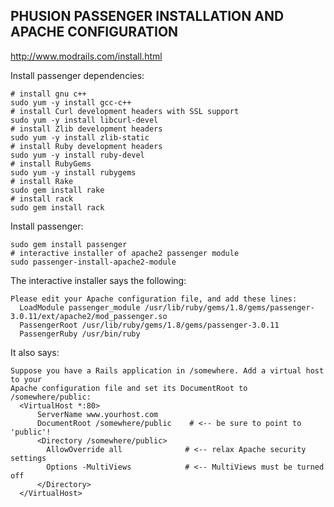 

## PHUSION PASSENGER INSTALLATION AND APACHE CONFIGURATION

http://www.modrails.com/install.html

Install passenger dependencies:

    # install gnu c++
    sudo yum -y install gcc-c++
    # install Curl development headers with SSL support
    sudo yum -y install libcurl-devel
    # install Zlib development headers
    sudo yum -y install zlib-static
    # install Ruby development headers
    sudo yum -y install ruby-devel
    # install RubyGems
    sudo yum -y install rubygems
    # install Rake
    sudo gem install rake
    # install rack
    sudo gem install rack

Install passenger:

    sudo gem install passenger
    # interactive installer of apache2 passenger module
    sudo passenger-install-apache2-module

The interactive installer says the following:

    Please edit your Apache configuration file, and add these lines:
      LoadModule passenger_module /usr/lib/ruby/gems/1.8/gems/passenger-3.0.11/ext/apache2/mod_passenger.so
      PassengerRoot /usr/lib/ruby/gems/1.8/gems/passenger-3.0.11
      PassengerRuby /usr/bin/ruby

It also says:

    Suppose you have a Rails application in /somewhere. Add a virtual host to your
    Apache configuration file and set its DocumentRoot to /somewhere/public:
      <VirtualHost *:80>
          ServerName www.yourhost.com
          DocumentRoot /somewhere/public    # <-- be sure to point to 'public'!
          <Directory /somewhere/public>
            AllowOverride all              # <-- relax Apache security settings
            Options -MultiViews            # <-- MultiViews must be turned off
          </Directory>
      </VirtualHost>



